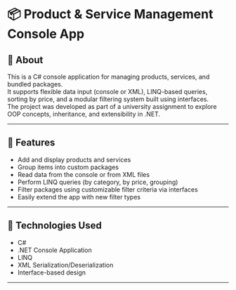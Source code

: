 # 📦 Product & Service Management Console App

## 🧾 About

This is a C# console application for managing products, services, and bundled packages.  
It supports flexible data input (console or XML), LINQ-based queries, sorting by price, and a modular filtering system built using interfaces.  
The project was developed as part of a university assignment to explore OOP concepts, inheritance, and extensibility in .NET.

---

## 🚀 Features

- Add and display products and services
- Group items into custom packages
- Read data from the console or from XML files
- Perform LINQ queries (by category, by price, grouping)
- Filter packages using customizable filter criteria via interfaces
- Easily extend the app with new filter types

---

## 🧩 Technologies Used

- C#
- .NET Console Application
- LINQ
- XML Serialization/Deserialization
- Interface-based design

---
